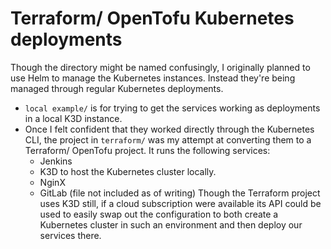 # Terraform/ OpenTofu Kubernetes deployments

Though the directory might be named confusingly, I originally planned to use Helm to manage the Kubernetes instances. Instead they're being managed through regular Kubernetes deployments.

- ``local example/`` is for trying to get the services working as deployments in a local K3D instance.
- Once I felt confident that they worked directly through the Kubernetes CLI, the project in ``terraform/`` was my attempt at converting them to a Terraform/ OpenTofu project. It runs the following services:
  - Jenkins
  - K3D to host the Kubernetes cluster locally.
  - NginX
  - GitLab (file not included as of writing)
Though the Terraform project uses K3D still, if a cloud subscription were available its API could be used to easily swap out the configuration to both create a Kubernetes cluster in such an environment and then deploy our services there.
